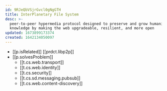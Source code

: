 ```yaml
---
id: 9RJeQbVSjrGvcl0gNgGTH
title: InterPlanetary File System
desc: >-
  peer-to-peer hypermedia protocol designed to preserve and grow humanity's
  knowledge by making the web upgradeable, resilient, and more open
updated: 1673899173374
created: 1642134050097
---
```



- [[p.isRelated]] [[prdct.libp2p]]
- [[p.solvesProblem]]
  - [[t.cs.web.transport]]
  - [[t.cs.web.identity]]
  - [[t.cs.security]]
  - [[t.cs.sd.messaging.pubsub]]
  - [[t.cs.web.content-discovery]]
